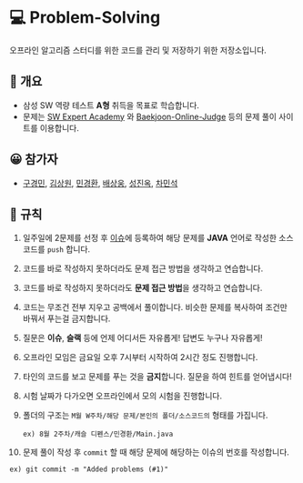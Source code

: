 # :computer: ​Problem-Solving
오프라인 알고리즘 스터디를 위한 코드를 관리 및 저장하기 위한 저장소입니다.



##  :book: 개요

- 삼성 SW 역량 테스트 **A형** 취득을 목표로 학습합니다.
- 문제는 [SW Expert Academy](https://swexpertacademy.com/main/main.do) 와 [Baekjoon-Online-Judge](https://www.acmicpc.net/) 등의 문제 풀이 사이트를 이용합니다.



## :grinning: ​참가자

- [구경민](https://github.com/gkm2019), [김상원](https://github.com/tkddnjs120), [민경환](https://github.com/ber01), [배상웅](https://github.com/BaeSangUng), [성진옥](https://github.com/wlsdhr0831), [차민석](https://github.com/meloncha)



## :pushpin: 규칙

1. 일주일에 2문제를 선정 후 [이슈](https://github.com/SSAFY-Problem-Solving/Problem-Solving/issues)에 등록하여 해당 문제를 **JAVA** 언어로 작성한 소스코드를 `push` 합니다.

2. 코드를 바로 작성하지 못하더라도 문제 접근 방법을 생각하고 연습합니다.

3. 코드를 바로 작성하지 못하더라도 **문제 접근 방법**을 생각하고 연습합니다.

4. 코드는 무조건 전부 지우고 공백에서 풀이합니다. 비슷한 문제를 복사하여 조건만 바꿔서 푸는걸 금지합니다.

5. 질문은 **이슈**, **슬랙** 등에 언제 어디서든 자유롭게! 답변도 누구나 자유롭게!

6. 오프라인 모임은 금요일 오후 7시부터 시작하여 2시간 정도 진행합니다.

7. 타인의 코드를 보고 문제를 푸는 것을 **금지**합니다. 질문을 하여 힌트를 얻어냅시다!

8. 시험 날짜가 다가오면 오프라인에서 모의 시험을 진행합니다.

9. 폴더의 구조는 `M월 W주차/해당 문제/본인의 폴더/소스코드의` 형태를 가집니다.

   ``ex) 8월 2주차/캐슬 디펜스/민경환/Main.java``

10. 문제 풀이 작성 후 `commit` 할 때 해당 문제에 해당하는 이슈의 번호를 작성합니다.

   ``ex) git commit -m "Added problems (#1)"``
